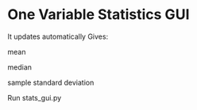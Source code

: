 # One Variable Statistics GUI

It updates automatically
Gives:
 
mean

median

sample standard deviation

Run stats_gui.py
